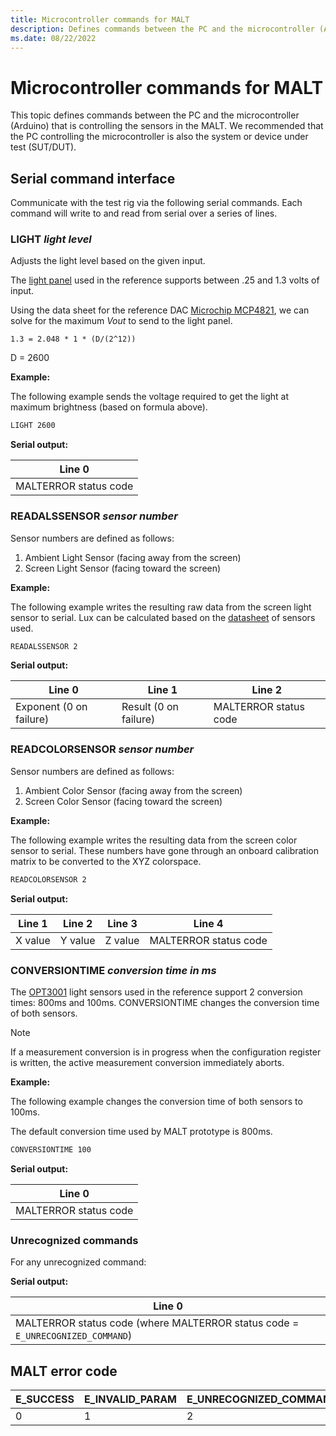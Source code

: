 ```yaml
---
title: Microcontroller commands for MALT
description: Defines commands between the PC and the microcontroller (Arduino) that is controlling the sensors in the MALT.
ms.date: 08/22/2022
---
```


# Microcontroller commands for MALT

This topic defines commands between the PC and the microcontroller (Arduino) that is controlling the sensors in the MALT. We recommended that the PC controlling the microcontroller is also the system or device under test (SUT/DUT).

## Serial command interface

Communicate with the test rig via the following serial commands. Each command will write to and read from serial over a series of lines.

### LIGHT *light level*

Adjusts the light level based on the given input.

The [light panel](https://www.superbrightleds.com/catalog/product/view/id/102447/s/12v-led-panel-light-for-vehicles-trailers-1-x1-2-500-lumens-35w-even-glowr-light-fixture-natural-white) used in the reference supports between .25 and 1.3 volts of input.

Using the data sheet for the reference DAC [Microchip MCP4821](https://www.microchip.com/wwwproducts/en/MCP4821), we can solve for the maximum *Vout* to send to the light panel.

`1.3 = 2.048 * 1 * (D/(2^12))`

D = 2600

**Example:**

The following example sends the voltage required to get the light at maximum brightness (based on formula above).

```cmd
LIGHT 2600
```

**Serial output:**

| Line 0                |
|-----------------------|
| MALTERROR status code |

### READALSSENSOR *sensor number*

Sensor numbers are defined as follows:

1. Ambient Light Sensor (facing away from the screen)
2. Screen Light Sensor (facing toward the screen)

**Example:**

The following example writes the resulting raw data from the screen light sensor to serial. Lux can be calculated based on the [datasheet](https://www.ti.com/product/OPT3001) of sensors used.

```cmd
READALSSENSOR 2
```

**Serial output:**

| Line 0                  | Line 1                | Line 2                |
|-------------------------|-----------------------|-----------------------|
| Exponent (0 on failure) | Result (0 on failure) | MALTERROR status code |

### READCOLORSENSOR *sensor number*

Sensor numbers are defined as follows:

1. Ambient Color Sensor (facing away from the screen)
2. Screen Color Sensor (facing toward the screen)

**Example:**

The following example writes the resulting data from the screen color sensor to serial. These numbers have gone through an onboard calibration matrix to be converted to the XYZ colorspace.

```cmd
READCOLORSENSOR 2
```

**Serial output:**

| Line 1  | Line 2  | Line 3  |        Line 4         |
|---------|---------|---------|-----------------------|
| X value | Y value | Z value | MALTERROR status code |

### CONVERSIONTIME *conversion time in ms*

The [OPT3001](https://www.ti.com/product/OPT3001) light sensors used in the reference support 2 conversion times: 800ms and 100ms.
CONVERSIONTIME changes the conversion time of both sensors.

> [!NOTE]
> If a measurement conversion is in progress when the configuration register is written, the active measurement conversion immediately aborts.

**Example:**

The following example changes the conversion time of both sensors to 100ms.

The default conversion time used by MALT prototype is 800ms.

```cmd
CONVERSIONTIME 100
```

**Serial output:**

| Line 0                |
|-----------------------|
| MALTERROR status code |

### Unrecognized commands

For any unrecognized command:

**Serial output:**

| Line 0                                                                         |
|--------------------------------------------------------------------------------|
| MALTERROR status code (where MALTERROR status code = `E_UNRECOGNIZED_COMMAND`) |

## MALT error code

| E_SUCCESS | E_INVALID_PARAM | E_UNRECOGNIZED_COMMAND |
|-----------| --------------- | ---------------------- |
| 0         | 1               | 2                      |
